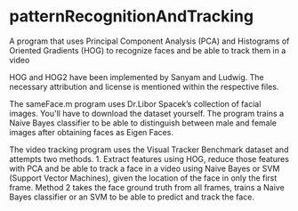 # patternRecognitionAndTracking
A program that uses Principal Component Analysis (PCA) and Histograms of Oriented Gradients (HOG) to recognize faces and be able to track them in a video

HOG and HOG2 have been implemented by Sanyam and Ludwig. The necessary attribution and license is mentioned within the respective files. 

The sameFace.m program uses Dr.Libor Spacek’s collection of facial images. You'll have to download the dataset yourself. The program trains a Naive Bayes classifier to be able to distinguish between male and female images after obtaining faces as Eigen Faces.

The video tracking program uses the Visual Tracker Benchmark dataset and attempts two methods. 1. Extract features using HOG, reduce those features with PCA and be able to track a face in a video using Naive Bayes or SVM (Support Vector Machines), given the location of the face in only the first frame. Method 2 takes the face ground truth from all frames, trains a Naive Bayes classifier or an SVM to be able to predict and track the face.
